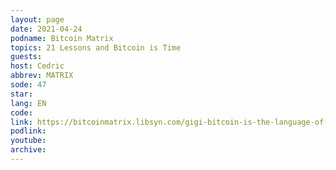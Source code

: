 ```yaml
---
layout: page
date: 2021-04-24
podname: Bitcoin Matrix
topics: 21 Lessons and Bitcoin is Time
guests: 
host: Cedric
abbrev: MATRIX
sode: 47
star: 
lang: EN
code: 
link: https://bitcoinmatrix.libsyn.com/gigi-bitcoin-is-the-language-of-time-money
podlink: 
youtube: 
archive: 
---
```

